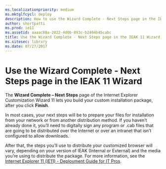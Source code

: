 ```yaml
---
ms.localizationpriority: medium
ms.mktglfcycl: deploy
description: How to use the Wizard Complete - Next Steps page in the IEAK 11 Customization Wizard to build your custom Internet Explorer install package.
author: shortpatti
ms.prod: ie11
ms.assetid: aaaac88a-2022-4d0b-893c-b2404b45cabc
title: Use the Wizard Complete - Next Steps page in the IEAK 11 Wizard (Internet Explorer Administration Kit 11 for IT Pros)
ms.sitesec: library
ms.date: 07/27/2017
---
```



# Use the Wizard Complete - Next Steps page in the IEAK 11 Wizard
The **Wizard Complete – Next Steps** page of the Internet Explorer Customization Wizard 11 lets you build your custom installation package, after you click **Finish**.

In most cases, your next steps will be to prepare your files for installation from your network or from another distribution method. If you haven’t already done it, you’ll need to digitally sign any program or .cab files that are going to be distributed over the Internet or over an intranet that isn’t configured to allow downloads.

After that, the steps you’ll use to distribute your customized browser will vary, depending on your version of IEAK (Internal or External) and the media you’re using to distribute the package. For more information, see the [Internet Explorer 11 (IE11) - Deployment Guide for IT Pros](../ie11-deploy-guide/index.md).

 

 





